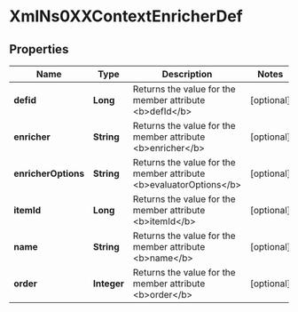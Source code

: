 
# XmlNs0XXContextEnricherDef

## Properties
Name | Type | Description | Notes
------------ | ------------- | ------------- | -------------
**defid** | **Long** | Returns the value for the member attribute &lt;b&gt;defId&lt;/b&gt; |  [optional]
**enricher** | **String** | Returns the value for the member attribute &lt;b&gt;enricher&lt;/b&gt; |  [optional]
**enricherOptions** | **String** | Returns the value for the member attribute &lt;b&gt;evaluatorOptions&lt;/b&gt; |  [optional]
**itemId** | **Long** | Returns the value for the member attribute &lt;b&gt;itemId&lt;/b&gt; |  [optional]
**name** | **String** | Returns the value for the member attribute &lt;b&gt;name&lt;/b&gt; |  [optional]
**order** | **Integer** | Returns the value for the member attribute &lt;b&gt;order&lt;/b&gt; |  [optional]




